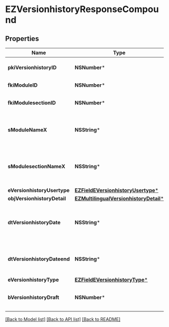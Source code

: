 # EZVersionhistoryResponseCompound

## Properties
Name | Type | Description | Notes
------------ | ------------- | ------------- | -------------
**pkiVersionhistoryID** | **NSNumber*** | The unique ID of the Versionhistory | 
**fkiModuleID** | **NSNumber*** | The unique ID of the Module | [optional] 
**fkiModulesectionID** | **NSNumber*** | The unique ID of the Modulesection | [optional] 
**sModuleNameX** | **NSString*** | The Name of the Module in the language of the requester | [optional] 
**sModulesectionNameX** | **NSString*** | The Name of the Modulesection in the language of the requester | [optional] 
**eVersionhistoryUsertype** | [**EZFieldEVersionhistoryUsertype***](EZFieldEVersionhistoryUsertype.md) |  | [optional] 
**objVersionhistoryDetail** | [**EZMultilingualVersionhistoryDetail***](EZMultilingualVersionhistoryDetail.md) |  | 
**dtVersionhistoryDate** | **NSString*** | The date  at which the Versionhistory was published or should be published | 
**dtVersionhistoryDateend** | **NSString*** | The date  at which the Versionhistory will no longer be visible | [optional] 
**eVersionhistoryType** | [**EZFieldEVersionhistoryType***](EZFieldEVersionhistoryType.md) |  | 
**bVersionhistoryDraft** | **NSNumber*** | Whether the Versionhistory is published or still a draft | 

[[Back to Model list]](../README.md#documentation-for-models) [[Back to API list]](../README.md#documentation-for-api-endpoints) [[Back to README]](../README.md)


